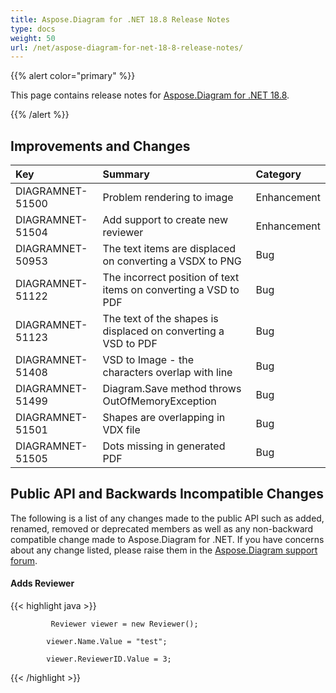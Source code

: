 ```yaml
---
title: Aspose.Diagram for .NET 18.8 Release Notes
type: docs
weight: 50
url: /net/aspose-diagram-for-net-18-8-release-notes/
---
```


{{% alert color="primary" %}} 

This page contains release notes for [Aspose.Diagram for .NET 18.8](https://www.nuget.org/packages/Aspose.Diagram/18.8.0).

{{% /alert %}} 
## **Improvements and Changes**

|**Key**|**Summary**|**Category**|
| :- | :- | :- |
|DIAGRAMNET-51500|Problem rendering to image|Enhancement|
|DIAGRAMNET-51504|Add support to create new reviewer|Enhancement|
|DIAGRAMNET-50953|The text items are displaced on converting a VSDX to PNG|Bug|
|DIAGRAMNET-51122|The incorrect position of text items on converting a VSD to PDF|Bug|
|DIAGRAMNET-51123|The text of the shapes is displaced on converting a VSD to PDF|Bug|
|DIAGRAMNET-51408|VSD to Image - the characters overlap with line|Bug|
|DIAGRAMNET-51499|Diagram.Save method throws OutOfMemoryException|Bug|
|DIAGRAMNET-51501|Shapes are overlapping in VDX file|Bug|
|DIAGRAMNET-51505|Dots missing in generated PDF|Bug|
## **Public API and Backwards Incompatible Changes**
The following is a list of any changes made to the public API such as added, renamed, removed or deprecated members as well as any non-backward compatible change made to Aspose.Diagram for .NET. If you have concerns about any change listed, please raise them in the [Aspose.Diagram support forum](https://forum.aspose.com/c/diagram).
#### **Adds Reviewer**
{{< highlight java >}}

             Reviewer viewer = new Reviewer();

            viewer.Name.Value = "test";

            viewer.ReviewerID.Value = 3;

{{< /highlight >}}




